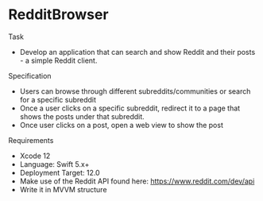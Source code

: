# RedditBrowser
 
Task
- Develop an application that can search and show Reddit and their posts - a simple Reddit
client.

Specification

- Users can browse through different subreddits/communities or search for a specific
subreddit
- Once a user clicks on a specific subreddit, redirect it to a page that shows the posts
under that subreddit.
- Once user clicks on a post, open a web view to show the post


Requirements

- Xcode 12
- Language: Swift 5.x+
- Deployment Target: 12.0
- Make use of the Reddit API found here: https://www.reddit.com/dev/api
- Write it in MVVM structure
